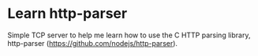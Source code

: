 # Learn http-parser

Simple TCP server to help me learn how to use the C HTTP parsing
library, http-parser (https://github.com/nodejs/http-parser).
